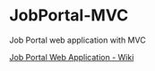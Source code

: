 # JobPortal-MVC
Job Portal web application with MVC

[Job Portal Web Application - Wiki](../../wiki)
